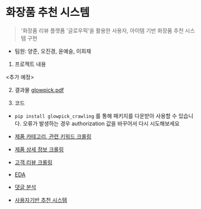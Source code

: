 # 화장품 추천 시스템
> '화장품 리뷰 플랫폼 '글로우픽'을 활용한 사용자, 아이템 기반 화장품 추천 시스템 구현
- 팀원: 양준, 오진경, 윤예슬, 이희재

1. 프로젝트 내용

<추가 예정>

2. 결과물
[glowpick.pdf](https://github.com/DS-Heejae/TIL/files/4694886/glowpick.pdf)

3. 코드

- `pip install glowpick_crawling` 를 통해 패키지를 다운받아 사용할 수 있습니다. 오류가 발생하는 경우 authorization 값을 바꾸어서 다시 시도해보세요

- [제품 카테고리, 관련 키워드 크롤링](https://github.com/glowpickteam/glowpick_project/blob/master/crawling/glowpick_crawling_json.py)
- [제품 상세 정보 크롤링](https://github.com/glowpickteam/glowpick_project/blob/master/crawling/glowpick_crawling.py)
- [고객 리뷰 크롤링](https://github.com/glowpickteam/glowpick_project/blob/master/crawling/glowpick_review_crawling.py)
- [EDA](https://github.com/glowpickteam/glowpick_project/blob/master/machinelearning/EDA.ipynb)
- [댓글 분석](https://github.com/glowpickteam/glowpick_project/blob/master/machinelearning/glowpick_review_analysis.ipynb)
- [사용자기반 추천 시스템](https://github.com/glowpickteam/glowpick_project/blob/master/machinelearning/user_based_recommender.ipynb)
